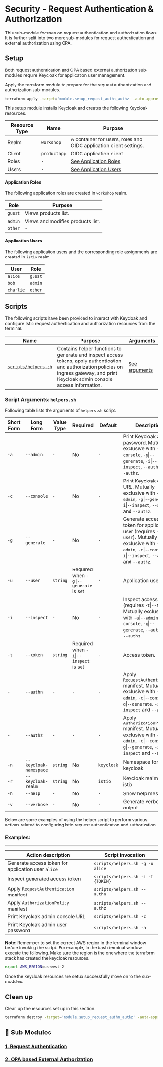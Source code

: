 # Security - Request Authentication & Authorization

This sub-module focuses on request authentication and authorization flows.
It is further split into two more sub-modules for request authentication and external authorization using OPA.

## Setup

Both request authentication and OPA based external authorization sub-modules require Keycloak for application user management.

Apply the terraform module to prepare for the request authentication and authorization sub-modules.

```bash
terraform apply -target='module.setup_request_authn_authz' -auto-approve
```

This setup module installs Keycloak and creates the following Keycloak resources.

| Resource Type | Name | Purpose |
|---------------|------|---------|
| Realm | `workshop` | A container for users, roles and OIDC application client settings. |
| Client | `productapp` | OIDC application client. |
| Roles | `-` | [See Application Roles](#application-roles) |
| Users | `-` | [See Application Users](#application-users) |

#### Application Roles
The following application roles are created in `workshop` realm.

| Role | Purpose |
|------|---------------|
| `guest` | Views products list. |
| `admin` | Views and modifies products list. |
| `other` | `-` |

#### Application Users
The following application users and the corresponding role assignments are created in `istio` realm.

| User | Role |
|------|------|
| `alice` | `guest` |
| `bob` | `admin` |
| `charlie` | `other` |

## Scripts

The following scripts have been provided to interact with Keycloak and configure Istio request authentication and authorization resources from the terminal.

| Name | Purpose | Arguments |
|------|---------|-----------|
| [`scripts/helpers.sh`](/modules/04-security/scripts/helpers.sh) | Contains helper functions to generate and inspect access tokens, apply authentication and authorization policies on ingress gateway, and print Keycloak admin console access information. | [See arguments](#script-arguments-helperssh) |

### Script Arguments: `helpers.sh`

Following table lists the arguments of `helpers.sh` script.

| Short Form | Long Form | Value Type | Required | Default | Description |
|------------|-----------|------------|----------|---------|-------------|
| `-a` | `--admin` | `-` | No | `-` | Print Keycloak admin password. Mutually exclusive with `-c`\|`--console`, `-g`\|`--generate`, `-i`\|`--inspect`, `--authn` and `--authz`. |
| `-c` | `--console` | `-` | No | `-` | Print Keycloak console URL. Mutually exclusive with `-a`\|`--admin`, `-g`\|`--generate`, `-i`\|`--inspect`, `--authn` and `--authz`. |
| `-g` | `--generate` | `-` | No | `-` | Generate access token for application user (requires `-u\|--user`). Mutually exclusive with `-a`\|`--admin`, `-c`\|`--console`, `-i`\|`--inspect`, `--authn` and `--authz`. |
| `-u` | `--user` | `string` | Required when `-g\|--generate` is set | `-` | Application username. |
| `-i` | `--inspect` | `-` | No | `-` | Inspect access token (requires `-t`\|`--token`). Mutually exclusive with `-a`\|`--admin`, `-c`\|`--console`, `-g`\|`--generate`, `--authn` and `--authz`. |
| `-t` | `--token` | `string` | Required when `-i`\|`--inspect` is set | `-` | Access token. |
| `-` | `--authn` | `-` | `-` | `-` | Apply `RequestAuthentication` manifest. Mutually exclusive with `-a`\|`--admin`, `-c`\|`--console`, `-g`\|`--generate`, `-i`\|`--inspect` and `--authz`. |
| `-` | `--authz` | `-` | `-` | `-` | Apply `AuthorizationPolicy` manifest. Mutually exclusive with `-a`\|`--admin`, `-c`\|`--console`, `-g`\|`--generate`, `-i`\|`--inspect` and `--authn`. |
| `-n` | `--keycloak-namespace` | `string` | No | `keycloak` | Namespace for keycloak |
| `-r` | `--keycloak-realm` | `string` | No | `istio` | Keycloak realm for istio |
| `-h` | `--help` | `-` | No | `-` | Show help message |
| `-v` | `--verbose` | `-` | No | `-` | Generate verbose output |


Below are some examples of using the helper script to perform various actions related to configuring Istio request authentication and authorization.

### Examples:
---

| Action description | Script invocation |
|--------------------|-------------------|
| Generate access token for application user `alice` | `scripts/helpers.sh -g -u alice` |
| Inspect generated access token | `scripts/helpers.sh -i -t {TOKEN}` |
| Apply `RequestAuthentication` manifest | `scripts/helpers.sh --authn` |
| Apply `AuthorizationPolicy` manifest | `scripts/helpers.sh --authz` |
| Print Keycloak admin console URL | `scripts/helpers.sh -c` |
| Print Keycloak admin user password | `scripts/helpers.sh -a` |

**Note:** Remember to set the correct AWS region in the terminal window before invoking the script.
For example, in the bash terminal window execute the following. Make sure the region is the one where the terraform stack has created the keycloak resources.

```bash
export AWS_REGION=us-west-2
```

Once the keycloak resources are setup successfully move on to the sub-modules.

## Clean up

Clean up the resources set up in this section.

```bash
terraform destroy -target='module.setup_request_authn_authz' -auto-approve
```

## 🧱 Sub Modules

### [1. Request Authentication](/modules/04-security/request-authn-authz/request-authentication/README.md)
### [2. OPA based External Authorization](/modules/04-security/request-authn-authz/opa-external-authorization/README.md)